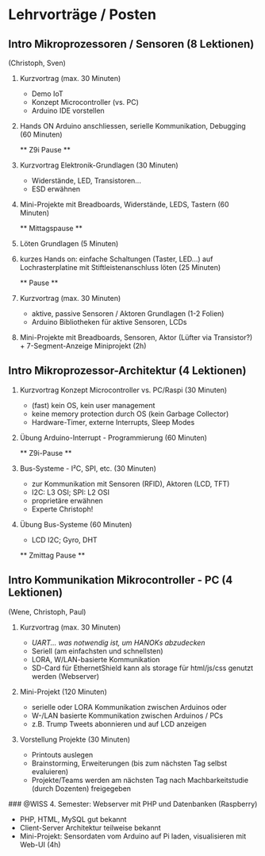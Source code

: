 # Lehrvorträge / Posten

## Intro Mikroprozessoren / Sensoren (8 Lektionen)
(Christoph, Sven)

1. Kurzvortrag (max. 30 Minuten)
    - Demo IoT
    - Konzept Microcontroller (vs. PC)
    - Arduino IDE vorstellen

2. Hands ON Arduino anschliessen, serielle Kommunikation, Debugging (60 Minuten)

	** Z9i Pause **

3. Kurzvortrag Elektronik-Grundlagen (30 Minuten)
	 - Widerstände, LED, Transistoren...
    - ESD erwähnen

4. Mini-Projekte mit Breadboards, Widerstände, LEDS, Tastern (60 Minuten)

	** Mittagspause **

5. Löten Grundlagen (5 Minuten)

6. kurzes Hands on: einfache Schaltungen (Taster, LED...) auf Lochrasterplatine mit Stiftleistenanschluss löten (25 Minuten) 

	** Pause **

4. Kurzvortrag (max. 30 Minuten)
    - aktive, passive Sensoren / Aktoren Grundlagen (1-2 Folien)
    - Arduino Bibliotheken für aktive Sensoren, LCDs

5. Mini-Projekte mit Breadboards, Sensoren, Aktor (Lüfter via Transistor?) + 7-Segment-Anzeige Miniprojekt (2h)

## Intro Mikroprozessor-Architektur (4 Lektionen)
1. Kurzvortrag Konzept Microcontroller vs. PC/Raspi (30 Minuten)
	- (fast) kein OS, kein user management
	- keine memory protection durch OS (kein Garbage Collector)
	- Hardware-Timer, externe Interrupts, Sleep Modes

2. Übung Arduino-Interrupt - Programmierung (60 Minuten)

	** Z9i-Pause **

3. Bus-Systeme - I²C, SPI, etc. (30 Minuten)
	- zur Kommunikation mit Sensoren (RFID), Aktoren (LCD, TFT) 
	- I2C: L3 OSI; SPI: L2 OSI
	- proprietäre erwähnen
	- Experte Christoph!

4. Übung Bus-Systeme (60 Minuten)
	- LCD I2C; Gyro, DHT

	** Zmittag Pause **

<!-- WISS only
	- [SimulAVR](https://www.mikrocontroller.net/articles/AVR-Simulation), 
[WDR-Papiercomputer](http://www.wolfgang-back.com/knowhow_home.php)
	- /home/sven/apps/papiercomputer/khcback.exe
	- Experte: Wene

2. Übung SimulAVR
	- Programmieren mit Registern
	- alà [http://www.instructables.com/id/Command-Line-Assembly-Language-Programming-for-Ard/](http://www.instructables.com/id/Command-Line-Assembly-Language-Programming-for-Ard/)
-->

	 
	
## Intro Kommunikation Mikrocontroller - PC  (4 Lektionen)
(Wene, Christoph, Paul)
1. Kurzvortrag (max. 30 Minuten)
	- *UART... was notwendig ist, um HANOKs abzudecken*
	- Seriell (am einfachsten und schnellsten)
	- LORA, W/LAN-basierte Kommunikation
	- SD-Card für EthernetShield kann als storage für html/js/css genutzt werden (Webserver)

2. Mini-Projekt (120 Minuten)
	- serielle oder LORA Kommunikation zwischen Arduinos oder
	- W-/LAN basierte Kommunikation zwischen Arduinos / PCs
	- z.B. Trump Tweets abonnieren und auf LCD anzeigen

3. Vorstellung Projekte (30 Minuten)
	- Printouts auslegen 
	- Brainstorming, Erweiterungen (bis zum nächsten Tag selbst evaluieren)
	- Projekte/Teams werden am nächsten Tag nach Machbarkeitstudie (durch Dozenten) freigegeben 

<div class="wiss">
### @WISS 4. Semester: Webserver mit PHP und Datenbanken (Raspberry)

- PHP, HTML, MySQL gut bekannt
- Client-Server Architektur teilweise bekannt
- Mini-Projekt: Sensordaten vom Arduino auf Pi laden, visualisieren mit Web-UI (4h)
</div>